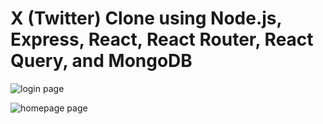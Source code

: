 # X (Twitter) Clone using Node.js, Express, React, React Router, React Query, and MongoDB  

![login page]("./x-login.png")

![homepage page]("./x-homepage.png")
